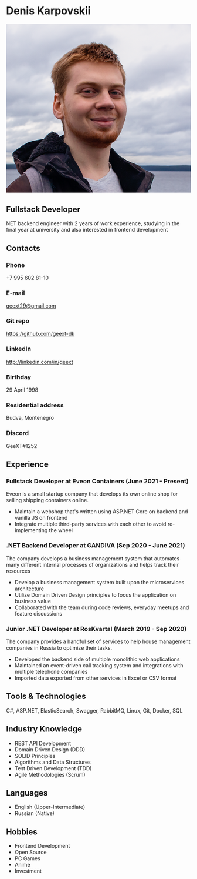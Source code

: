 # Denis Karpovskii
![Photo of me](./images/ava_f2020_small.png)
## Fullstack Developer

NET backend engineer with 2 years of work experience, studying in the final year at university and also interested in frontend development

## Contacts
### Phone
+7 995 602 81-10

### E-mail
geext29@gmail.com

### Git repo
https://github.com/geext-dk

### LinkedIn
http://linkedin.com/in/geext

### Birthday
29 April 1998

### Residential address
Budva, Montenegro

### Discord
GeeXT#1252

## Experience
### Fullstack Developer at Eveon Containers (June 2021 - Present)
Eveon is a small startup company that develops its own online shop for selling shipping containers online.
* Maintain a webshop that's written using ASP.NET Core on backend and vanilla JS on frontend
* Integrate multiple third-party services with each other to avoid re-implementing the wheel

### .NET Backend Developer at GANDIVA (Sep 2020 - June 2021)
The company develops a business management system that  automates many different internal processes of organizations and helps track their resources
* Develop a business management system built upon the microservices architecture
* Utilize Domain Driven Design principles to focus the application on business value
* Collaborated with the team during code reviews, everyday meetups and feature discussions

### Junior .NET Developer at RosKvartal (March 2019 - Sep 2020)
The company provides a handful set of services to help house management companies in Russia to optimize their tasks.
* Developed the backend side of multiple monolithic web applications
* Maintained an event-driven call tracking system and integrations with multiple telephone companies
* Imported data exported from other services in Excel or CSV format

## Tools & Technologies
C#, ASP.NET, ElasticSearch, Swagger, RabbitMQ, Linux, Git, Docker, SQL

## Industry Knowledge
* REST API Development
* Domain Driven Design (DDD)
* SOLID Principles
* Algorithms and Data Structures
* Test Driven Development (TDD)
* Agile Methodologies (Scrum)

## Languages
* English (Upper-Intermediate)
* Russian (Native)

## Hobbies
* Frontend Development
* Open Source
* PC Games
* Anime
* Investment